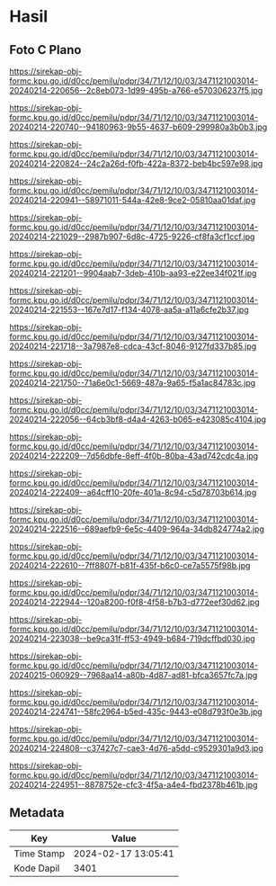 # Hasil

## Foto C Plano

https://sirekap-obj-formc.kpu.go.id/d0cc/pemilu/pdpr/34/71/12/10/03/3471121003014-20240214-220656--2c8eb073-1d99-495b-a766-e570306237f5.jpg

https://sirekap-obj-formc.kpu.go.id/d0cc/pemilu/pdpr/34/71/12/10/03/3471121003014-20240214-220740--94180963-9b55-4637-b609-299980a3b0b3.jpg

https://sirekap-obj-formc.kpu.go.id/d0cc/pemilu/pdpr/34/71/12/10/03/3471121003014-20240214-220824--24c2a26d-f0fb-422a-8372-beb4bc597e98.jpg

https://sirekap-obj-formc.kpu.go.id/d0cc/pemilu/pdpr/34/71/12/10/03/3471121003014-20240214-220941--58971011-544a-42e8-9ce2-05810aa01daf.jpg

https://sirekap-obj-formc.kpu.go.id/d0cc/pemilu/pdpr/34/71/12/10/03/3471121003014-20240214-221029--2987b907-6d8c-4725-9226-cf8fa3cf1ccf.jpg

https://sirekap-obj-formc.kpu.go.id/d0cc/pemilu/pdpr/34/71/12/10/03/3471121003014-20240214-221201--9904aab7-3deb-410b-aa93-e22ee34f021f.jpg

https://sirekap-obj-formc.kpu.go.id/d0cc/pemilu/pdpr/34/71/12/10/03/3471121003014-20240214-221553--167e7d17-f134-4078-aa5a-a11a6cfe2b37.jpg

https://sirekap-obj-formc.kpu.go.id/d0cc/pemilu/pdpr/34/71/12/10/03/3471121003014-20240214-221718--3a7987e8-cdca-43cf-8046-9127fd337b85.jpg

https://sirekap-obj-formc.kpu.go.id/d0cc/pemilu/pdpr/34/71/12/10/03/3471121003014-20240214-221750--71a6e0c1-5669-487a-9a65-f5a1ac84783c.jpg

https://sirekap-obj-formc.kpu.go.id/d0cc/pemilu/pdpr/34/71/12/10/03/3471121003014-20240214-222056--64cb3bf8-d4a4-4263-b065-e423085c4104.jpg

https://sirekap-obj-formc.kpu.go.id/d0cc/pemilu/pdpr/34/71/12/10/03/3471121003014-20240214-222209--7d56dbfe-8eff-4f0b-80ba-43ad742cdc4a.jpg

https://sirekap-obj-formc.kpu.go.id/d0cc/pemilu/pdpr/34/71/12/10/03/3471121003014-20240214-222409--a64cff10-20fe-401a-8c94-c5d78703b614.jpg

https://sirekap-obj-formc.kpu.go.id/d0cc/pemilu/pdpr/34/71/12/10/03/3471121003014-20240214-222516--689aefb9-6e5c-4409-964a-34db824774a2.jpg

https://sirekap-obj-formc.kpu.go.id/d0cc/pemilu/pdpr/34/71/12/10/03/3471121003014-20240214-222610--7ff8807f-b81f-435f-b6c0-ce7a5575f98b.jpg

https://sirekap-obj-formc.kpu.go.id/d0cc/pemilu/pdpr/34/71/12/10/03/3471121003014-20240214-222944--120a8200-f0f8-4f58-b7b3-d772eef30d62.jpg

https://sirekap-obj-formc.kpu.go.id/d0cc/pemilu/pdpr/34/71/12/10/03/3471121003014-20240214-223038--be9ca31f-ff53-4949-b684-719dcffbd030.jpg

https://sirekap-obj-formc.kpu.go.id/d0cc/pemilu/pdpr/34/71/12/10/03/3471121003014-20240215-060929--7968aa14-a80b-4d87-ad81-bfca3657fc7a.jpg

https://sirekap-obj-formc.kpu.go.id/d0cc/pemilu/pdpr/34/71/12/10/03/3471121003014-20240214-224741--58fc2964-b5ed-435c-9443-e08d793f0e3b.jpg

https://sirekap-obj-formc.kpu.go.id/d0cc/pemilu/pdpr/34/71/12/10/03/3471121003014-20240214-224808--c37427c7-cae3-4d76-a5dd-c9529301a9d3.jpg

https://sirekap-obj-formc.kpu.go.id/d0cc/pemilu/pdpr/34/71/12/10/03/3471121003014-20240214-224951--8878752e-cfc3-4f5a-a4e4-fbd2378b461b.jpg


## Metadata

| Key        | Value               |
| ---------- | ------------------- |
| Time Stamp | 2024-02-17 13:05:41 |
| Kode Dapil | 3401                |




